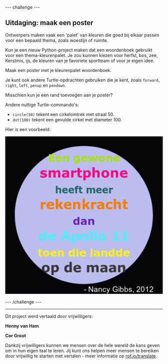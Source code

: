 --- challenge ---

## Uitdaging: maak een poster

Ontwerpers maken vaak een 'palet' van kleuren die goed bij elkaar passen voor een bepaald thema, zoals woestijn of ruimte.

Kun je een nieuw Python-project maken dat een woordenboek gebruikt voor een thema-kleurenpalet. Je zou kunnen kiezen voor herfst, bos, zee, Kerstmis, ijs, de kleuren van je favoriete sportteam of voor je eigen idee.

Maak een poster met je kleurenpalet woordenboek.

Je kunt ook andere Turtle-opdrachten gebruiken die je kent, zoals `forward`, `right`, `left`, `penup` en `pendown`.

Misschien kun je een rand toevoegen aan je poster?

Andere nuttige Turtle-commando's:

+ `circle(50)` tekent een cirkelomtrek met straal 50.
+ `dot(100)` tekent een gevulde cirkel met diameter 100. 

Hier is een voorbeeld:

![screenshot](images/colourful-finished.png)

--- /challenge ---

***
Dit project werd vertaald door vrijwilligers:

**Henny van Ham**

**Cor Groot**

Dankzij vrijwilligers kunnen we mensen over de hele wereld de kans geven om in hun eigen taal te leren. Jij kunt ons helpen meer mensen te bereiken door vrijwillig te starten met vertalen - meer informatie op [rpf.io/translate](https://rpf.io/translate).